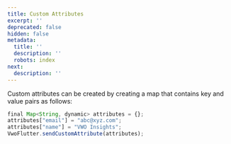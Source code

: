 ```yaml
---
title: Custom Attributes
excerpt: ''
deprecated: false
hidden: false
metadata:
  title: ''
  description: ''
  robots: index
next:
  description: ''
---
```

Custom attributes can be created by creating a map that contains key and value pairs as follows:

```javascript Dart
final Map<String, dynamic> attributes = {};
attributes["email"] = "abc@xyz.com";
attributes["name"] = "VWO Insights";
VwoFlutter.sendCustomAttribute(attributes);
```